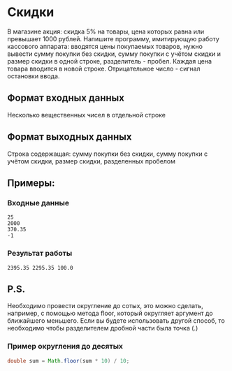 # Скидки
В магазине акция: скидка 5% на товары, 
цена которых равна или превышает 1000 рублей. 
Напишите программу, имитирующую 
работу кассового аппарата: вводятся цены 
покупаемых товаров, нужно вывести сумму покупки
без скидки, сумму покупки с учётом скидки и 
размер скидки в одной строке, разделитель - пробел. 
Каждая цена товара вводится в 
новой строке. Отрицательное число - 
сигнал остановки ввода. 


## Формат входных данных
Несколько вещественных чисел в отдельной строке
## Формат выходных данных
Строка содержащая: сумму покупки 
без скидки, сумму покупки с учётом скидки, 
размер скидки, разделенных пробелом

## Примеры:
### Входные данные
```
25  
2000  
370.35  
-1
```
### Результат работы
```
2395.35 2295.35 100.0
```
## P.S.
Необходимо провести округление до сотых, 
это можно сделать, например, с помощью метода 
floor, который округляет аргумент до ближайшего 
меньшего. Если вы будете использовать другой 
способ, то необходимо чтобы разделителем дробной 
части была точка (.)

### Пример округления до десятых
```java
double sum = Math.floor(sum * 10) / 10;
```
